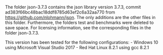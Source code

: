 The folder json-3.7.3 contains the json library version 3.7.3, commit ad383f66bc48bac18ddf8785d63ef2c6a32aa770 from https://github.com/nlohmann/json.
The only additions are the other files in this folder. Furthermore, the folders test and benchmarks were deleted to save space.
For licensing information, see the corresponding files in the folder json-3.7.3.

This version has been tested for the following configurations:
	- Windows 10 using Microsoft Visual Studio 2017
	- Red Hat Linux 8.2.1 using gcc 8.2.1
